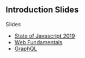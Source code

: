 ## Introduction Slides

Slides
- [State of Javascript 2019](./state_of_JS_2019.md)
- [Web Fundamentals](./web-fundamentals)
- [GraphQL](./graphql.md)

